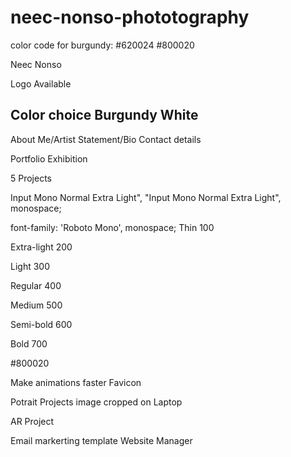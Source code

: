 # neec-nonso-phototography


color code for burgundy: #620024
#800020




Neec Nonso

Logo Available


Color choice 
Burgundy
White
- 

About Me/Artist Statement/Bio
Contact details

Portfolio
Exhibition

5 Projects 




Input Mono Normal Extra Light", 
"Input Mono Normal Extra Light", monospace;

font-family: 'Roboto Mono', monospace;
Thin 100

Extra-light 200

Light 300

Regular 400

Medium 500

Semi-bold 600

Bold 700


#800020



Make animations faster
Favicon

Potrait Projects image cropped on Laptop



AR Project 
 



 

   <meta name="google-site-verification" content="g87Q6hOwJZZ1Yxe63hb3_rBTowrGJAiuULnUolmTzL4" />




Email markerting template
Website Manager 
